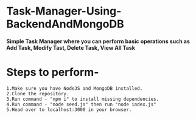 # Task-Manager-Using-BackendAndMongoDB

#### Simple Task Manager where you can perform basic operations such as Add Task, Modify Tast, Delete Task, View All Task

# Steps to perform- 

    1.Make sure you have NodeJS and MongoDB installed.
    2.Clone the repository.
    3.Run command - "npm i" to install missing dependencies.
    4.Run command - "node seed.js" then run "node index.js"
    5.Head over to localhost:3000 in your browser.
    
